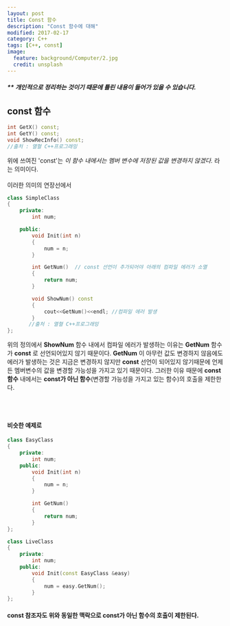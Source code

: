 ```yaml
---
layout: post
title: Const 함수
description: "Const 함수에 대해"
modified: 2017-02-17
category: C++
tags: [C++, const]
image:
  feature: background/Computer/2.jpg
  credit: unsplash
---
```


##### ** 개인적으로 정리하는 것이기 때문에 틀린 내용이 들어가 있을 수 있습니다.

## const 함수

```cpp
int GetX() const;
int GetY() const;
void ShowRecInfo() const;
//출처 : 열혈 C++프로그래밍
```

위에 쓰여진 'const'는
*이 함수 내에서는 멤버 변수에 저장된 값을 변경하지 않겠다.* 라는 의미이다.
<br /><br />
이러한 의미의 연장선에서
```cpp
class SimpleClass
{
	private:
		int num;

	public:
		void Init(int n)
		{
			num = n;
		}

		int GetNum()  // const 선언이 추가되어야 아래의 컴파일 에러가 소멸
		{
			return num;
		}

		void ShowNum() const
		{
			cout<<GetNum()<<endl; //컴파일 에러 발생
		}
	   //출처 : 열혈 C++프로그래밍
};
```

위의 정의에서 **ShowNum** 함수 내에서 컴파일 에러가 발생하는 이유는 **GetNum** 함수가 **const** 로 선언되어있지 않기 때문이다.
 **GetNum** 이 아무런 값도 변경하지 않음에도 에러가 발생하는 것은 지금은 변경하지 않지만  **const** 선언이 되어있지 않기때문에
언제든 멤버변수의 값을 변경할 가능성을 가지고 있기 때문이다.
그러한 이유 때문에 **const 함수** 내에서는 **const가 아닌 함수**(변경할 가능성을 가지고 있는 함수)의 호출을 제한한다.

<br /><br />
#### 비슷한 예제로

```cpp
class EasyClass
{
	private:
		int num;
	public:
		void Init(int n)
		{
			num = n;
		}

		int GetNum()
		{
			return num;
		}
};

class LiveClass
{
	private:
		int num;
	public:
		void Init(const EasyClass &easy)
		{
			num = easy.GetNum();
		}
};
```
#### const 참조자도 위와 동일한 맥락으로 const가 아닌 함수의 호출이 제한된다.
